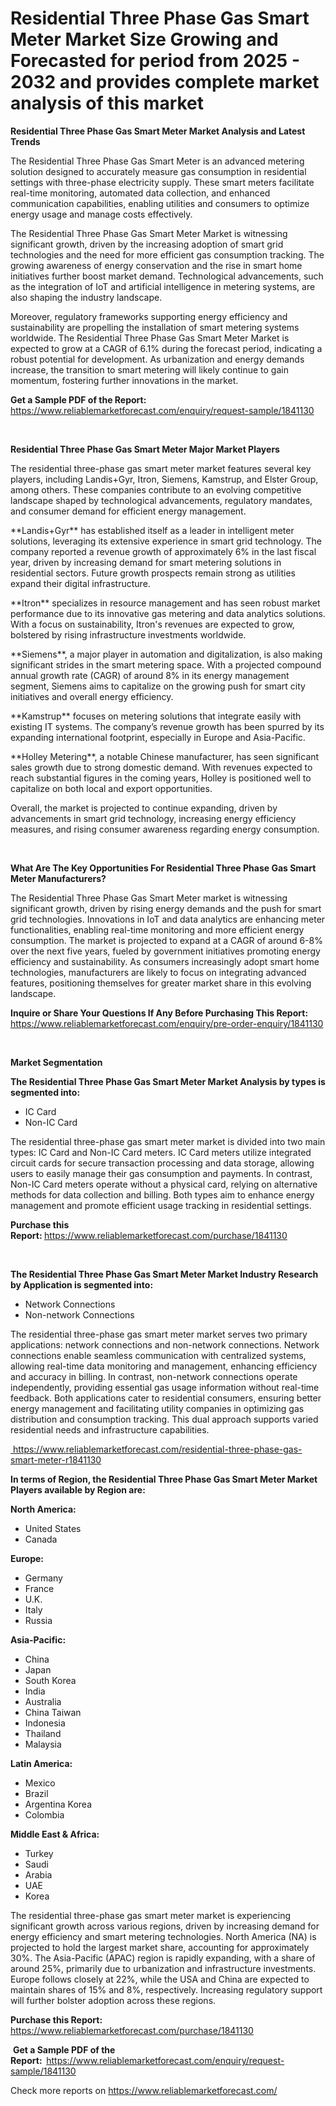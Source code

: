 <p><h1>Residential Three Phase Gas Smart Meter Market Size Growing and Forecasted for period from 2025 - 2032 and provides complete market analysis of this market</h1></p><p><strong>Residential Three Phase Gas Smart Meter Market Analysis and Latest Trends</strong></p>
<p><p>The Residential Three Phase Gas Smart Meter is an advanced metering solution designed to accurately measure gas consumption in residential settings with three-phase electricity supply. These smart meters facilitate real-time monitoring, automated data collection, and enhanced communication capabilities, enabling utilities and consumers to optimize energy usage and manage costs effectively.</p><p>The Residential Three Phase Gas Smart Meter Market is witnessing significant growth, driven by the increasing adoption of smart grid technologies and the need for more efficient gas consumption tracking. The growing awareness of energy conservation and the rise in smart home initiatives further boost market demand. Technological advancements, such as the integration of IoT and artificial intelligence in metering systems, are also shaping the industry landscape.</p><p>Moreover, regulatory frameworks supporting energy efficiency and sustainability are propelling the installation of smart metering systems worldwide. The Residential Three Phase Gas Smart Meter Market is expected to grow at a CAGR of 6.1% during the forecast period, indicating a robust potential for development. As urbanization and energy demands increase, the transition to smart metering will likely continue to gain momentum, fostering further innovations in the market.</p></p>
<p><strong>Get a Sample PDF of the Report:&nbsp;</strong> <a href="https://www.reliablemarketforecast.com/enquiry/request-sample/1841130?utm_campaign=2745&utm_medium=2&utm_source=Github&utm_content=ia&utm_term=28022025&utm_id=residential-three-phase-gas-smart-meter">https://www.reliablemarketforecast.com/enquiry/request-sample/1841130</a></p>
<p>&nbsp;</p>
<p><strong>Residential Three Phase Gas Smart Meter Major Market Players</strong></p>
<p><p>The residential three-phase gas smart meter market features several key players, including Landis+Gyr, Itron, Siemens, Kamstrup, and Elster Group, among others. These companies contribute to an evolving competitive landscape shaped by technological advancements, regulatory mandates, and consumer demand for efficient energy management.</p><p>**Landis+Gyr** has established itself as a leader in intelligent meter solutions, leveraging its extensive experience in smart grid technology. The company reported a revenue growth of approximately 6% in the last fiscal year, driven by increasing demand for smart metering solutions in residential sectors. Future growth prospects remain strong as utilities expand their digital infrastructure.</p><p>**Itron** specializes in resource management and has seen robust market performance due to its innovative gas metering and data analytics solutions. With a focus on sustainability, Itron's revenues are expected to grow, bolstered by rising infrastructure investments worldwide.</p><p>**Siemens**, a major player in automation and digitalization, is also making significant strides in the smart metering space. With a projected compound annual growth rate (CAGR) of around 8% in its energy management segment, Siemens aims to capitalize on the growing push for smart city initiatives and overall energy efficiency.</p><p>**Kamstrup** focuses on metering solutions that integrate easily with existing IT systems. The company’s revenue growth has been spurred by its expanding international footprint, especially in Europe and Asia-Pacific.</p><p>**Holley Metering**, a notable Chinese manufacturer, has seen significant sales growth due to strong domestic demand. With revenues expected to reach substantial figures in the coming years, Holley is positioned well to capitalize on both local and export opportunities.</p><p>Overall, the market is projected to continue expanding, driven by advancements in smart grid technology, increasing energy efficiency measures, and rising consumer awareness regarding energy consumption.</p></p>
<p>&nbsp;</p>
<p><strong>What Are The Key Opportunities For Residential Three Phase Gas Smart Meter Manufacturers?</strong></p>
<p><p>The Residential Three Phase Gas Smart Meter market is witnessing significant growth, driven by rising energy demands and the push for smart grid technologies. Innovations in IoT and data analytics are enhancing meter functionalities, enabling real-time monitoring and more efficient energy consumption. The market is projected to expand at a CAGR of around 6-8% over the next five years, fueled by government initiatives promoting energy efficiency and sustainability. As consumers increasingly adopt smart home technologies, manufacturers are likely to focus on integrating advanced features, positioning themselves for greater market share in this evolving landscape.</p></p>
<p><strong>Inquire or Share Your Questions If Any Before Purchasing This Report:</strong> <a href="https://www.reliablemarketforecast.com/enquiry/pre-order-enquiry/1841130?utm_campaign=2745&utm_medium=2&utm_source=Github&utm_content=ia&utm_term=28022025&utm_id=residential-three-phase-gas-smart-meter">https://www.reliablemarketforecast.com/enquiry/pre-order-enquiry/1841130</a></p>
<p>&nbsp;</p>
<p><strong>Market Segmentation</strong></p>
<p><strong>The Residential Three Phase Gas Smart Meter Market Analysis by types is segmented into:</strong></p>
<p><ul><li>IC Card</li><li>Non-IC Card</li></ul></p>
<p><p>The residential three-phase gas smart meter market is divided into two main types: IC Card and Non-IC Card meters. IC Card meters utilize integrated circuit cards for secure transaction processing and data storage, allowing users to easily manage their gas consumption and payments. In contrast, Non-IC Card meters operate without a physical card, relying on alternative methods for data collection and billing. Both types aim to enhance energy management and promote efficient usage tracking in residential settings.</p></p>
<p><strong>Purchase this Report:&nbsp;</strong><a href="https://www.reliablemarketforecast.com/purchase/1841130?utm_campaign=2745&utm_medium=2&utm_source=Github&utm_content=ia&utm_term=28022025&utm_id=residential-three-phase-gas-smart-meter">https://www.reliablemarketforecast.com/purchase/1841130</a></p>
<p>&nbsp;</p>
<p><strong>The Residential Three Phase Gas Smart Meter Market Industry Research by Application is segmented into:</strong></p>
<p><ul><li>Network Connections</li><li>Non-network Connections</li></ul></p>
<p><p>The residential three-phase gas smart meter market serves two primary applications: network connections and non-network connections. Network connections enable seamless communication with centralized systems, allowing real-time data monitoring and management, enhancing efficiency and accuracy in billing. In contrast, non-network connections operate independently, providing essential gas usage information without real-time feedback. Both applications cater to residential consumers, ensuring better energy management and facilitating utility companies in optimizing gas distribution and consumption tracking. This dual approach supports varied residential needs and infrastructure capabilities.</p></p>
<p><a href="https://www.reliablemarketforecast.com/residential-three-phase-gas-smart-meter-r1841130?utm_campaign=2745&utm_medium=2&utm_source=Github&utm_content=ia&utm_term=28022025&utm_id=residential-three-phase-gas-smart-meter">&nbsp;https://www.reliablemarketforecast.com/residential-three-phase-gas-smart-meter-r1841130</a></p>
<p><strong>In terms of Region, the Residential Three Phase Gas Smart Meter Market Players available by Region are:</strong></p>
<p>
    <p> <strong> North America: </strong>
        <ul>
            <li>United States</li>
            <li>Canada</li>
        </ul>
        </p> 
    <p> <strong> Europe: </strong>
        <ul>
            <li>Germany</li>
            <li>France</li>
            <li>U.K.</li>
            <li>Italy</li>
            <li>Russia</li>
        </ul>
        </p> 
    <p> <strong> Asia-Pacific: </strong>
        <ul>
            <li>China</li>
            <li>Japan</li>
            <li>South Korea</li>
            <li>India</li>
            <li>Australia</li>
            <li>China Taiwan</li>
            <li>Indonesia</li>
            <li>Thailand</li>
            <li>Malaysia</li>
        </ul>
        </p> 
    <p> <strong> Latin America: </strong>
        <ul>
            <li>Mexico</li>
            <li>Brazil</li>
            <li>Argentina Korea</li>
            <li>Colombia</li>
        </ul>
        </p> 
    <p> <strong> Middle East & Africa: </strong>
        <ul>
            <li>Turkey</li>
            <li>Saudi</li>
            <li>Arabia</li>
            <li>UAE</li>
            <li>Korea</li>
        </ul>
    </p>
    </p>
<p><p>The residential three-phase gas smart meter market is experiencing significant growth across various regions, driven by increasing demand for energy efficiency and smart metering technologies. North America (NA) is projected to hold the largest market share, accounting for approximately 30%. The Asia-Pacific (APAC) region is rapidly expanding, with a share of around 25%, primarily due to urbanization and infrastructure investments. Europe follows closely at 22%, while the USA and China are expected to maintain shares of 15% and 8%, respectively. Increasing regulatory support will further bolster adoption across these regions.</p></p>
<p><strong>Purchase this Report: </strong><a href="https://www.reliablemarketforecast.com/purchase/1841130?utm_campaign=2745&utm_medium=2&utm_source=Github&utm_content=ia&utm_term=28022025&utm_id=residential-three-phase-gas-smart-meter">https://www.reliablemarketforecast.com/purchase/1841130</a></p>
<p>&nbsp;<strong>Get a Sample PDF of the Report:&nbsp;&nbsp;</strong><a href="https://www.reliablemarketforecast.com/enquiry/request-sample/1841130?utm_campaign=2745&utm_medium=2&utm_source=Github&utm_content=ia&utm_term=28022025&utm_id=residential-three-phase-gas-smart-meter">https://www.reliablemarketforecast.com/enquiry/request-sample/1841130</a></p>
<p><strong></strong></p>
<p>Check more reports on <a href="https://www.reliablemarketforecast.com/?utm_campaign=2745&utm_medium=2&utm_source=Github&utm_content=ia&utm_term=28022025&utm_id=residential-three-phase-gas-smart-meter">https://www.reliablemarketforecast.com/</a></p>